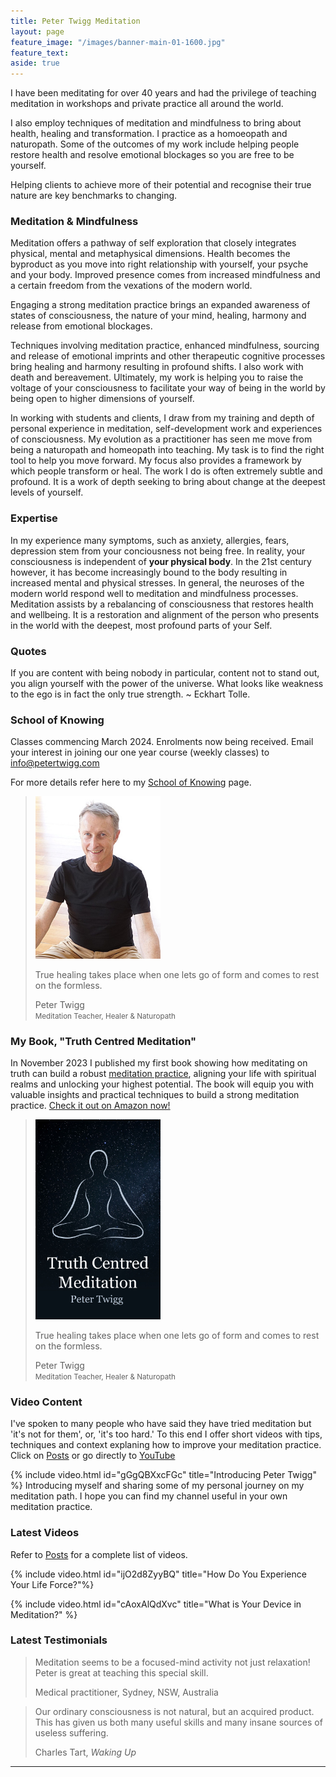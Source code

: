 ```yaml
---
title: Peter Twigg Meditation
layout: page
feature_image: "/images/banner-main-01-1600.jpg"
feature_text:
aside: true
---
```


I have been meditating for over 40 years and had the privilege of teaching meditation in workshops and private practice all around the world.

I also employ techniques of meditation and mindfulness to bring about health, healing and transformation. I practice as a homoeopath and naturopath. Some of the outcomes of my work include helping people restore health and resolve emotional blockages so you are free to be yourself. 

Helping clients to achieve more of their potential and recognise their true nature are key benchmarks to changing. 

### Meditation & Mindfulness

Meditation offers a pathway of self exploration that closely integrates physical, mental and metaphysical dimensions. Health becomes the byproduct as you move into right relationship with yourself, your psyche and your body. Improved presence comes from increased mindfulness and a certain freedom from the vexations of the modern world. 

Engaging a strong meditation practice brings an expanded awareness of states of consciousness, the nature of your mind, healing, harmony and release from emotional blockages.

Techniques involving meditation practice, enhanced mindfulness, sourcing and release of emotional imprints and other therapeutic cognitive processes bring healing and harmony resulting in profound shifts. I also work with death and bereavement.  Ultimately, my work is helping you to raise the voltage of your consciousness to facilitate your way of being in the world by being open to higher dimensions of yourself.

In working with students and clients, I draw from my training and depth of personal experience in meditation, self-development work and experiences of consciousness. My evolution as a practitioner has seen me move from being a naturopath and homeopath into teaching. My task is to find the right tool to help you move forward. My focus also provides a framework by which people transform or heal. The work I do is often extremely subtle and profound. It is a work of depth seeking to bring about change at the deepest levels of yourself.

### Expertise

In my experience many symptoms, such as anxiety, allergies, fears, depression stem from your conciousness not being free. In reality, your consciousness is independent of **your physical body**. In the 21st century however, it has become increasingly bound to the body resulting in increased mental and physical stresses. In general, the neuroses of the modern world respond well to meditation and mindfulness processes. Meditation assists by a rebalancing of consciousness that restores health and wellbeing. It is a restoration and alignment of the person who presents in the world with the deepest, most profound parts of your Self.  

### Quotes 

If you are content with being nobody in particular, content not to stand out, you align yourself with the power of the universe. What looks like weakness to the ego is in fact the only true strength. ~ Eckhart Tolle. 

### School of Knowing 

Classes commencing March 2024. Enrolments now being received. Email your interest in joining our one year course (weekly classes) to info@petertwigg.com  

For more details refer here to my [School of Knowing](school-of-knowing) page. 

<blockquote class="photo">
	<img src="/images/peter-twigg-photo.jpg" width="200">
	<p>True healing takes place when one lets go of form and comes to rest on the formless.</p>
	<footer>Peter Twigg<br><small>Meditation Teacher, Healer & Naturopath</small></footer>
</blockquote>

### My Book, "Truth Centred Meditation"

In November 2023 I published my first book showing how meditating on truth can build a robust [meditation practice](/books), aligning your life with spiritual realms and unlocking your highest potential. The book will equip you with valuable insights and practical techniques to build a strong meditation practice. [Check it out on Amazon now!](https://www.amazon.com/Truth-Centred-Meditation-Peter-Twigg-ebook/dp/B0CN6ZF2K7/?_encoding=UTF8&pd_rd_w=2DsEZ&content-id=amzn1.sym.9119971c-28e7-426d-b1df-798ac36bb5cd%3Aamzn1.symc.e5c80209-769f-4ade-a325-2eaec14b8e0e&pf_rd_p=9119971c-28e7-426d-b1df-798ac36bb5cd&pf_rd_r=EHXG0W8FZGEDDMQG6VEE&pd_rd_wg=RY5MW&pd_rd_r=76eefeae-cac5-46bc-add4-d887612f63f4&ref_=pd_gw_ci_mcx_mr_hp_atf_m)     


<blockquote class="photo">
	<img src="/images/book-cover-truth-centred-meditation.jpg" width="200">
	<p>True healing takes place when one lets go of form and comes to rest on the formless.</p>
	<footer>Peter Twigg<br><small>Meditation Teacher, Healer & Naturopath</small></footer>
</blockquote>

### Video Content

I've spoken to many people who have said they have tried meditation but 'it's not for them', or, 'it's too hard.' To this end I offer short videos with tips, techniques and context explaning how to improve your meditation practice. Click on [Posts](/blog) or go directly to [YouTube](https://www.youtube.com/channel/UC8Ik2FYO2lu71QjNKxUW-qw)

{% include video.html id="gGgQBXxcFGc" title="Introducing Peter Twigg" %}
Introducing myself and sharing some of my personal journey on my meditation path. I hope you can find my channel useful in your own meditation practice. 

### Latest Videos 

Refer to [Posts](/blog) for a complete list of videos.

{% include video.html id="ijO2d8ZyyBQ" title="How Do You Experience Your Life Force?"%}

{% include video.html id="cAoxAlQdXvc" title="What is Your Device in Meditation?" %}

### Latest Testimonials

<blockquote class="photo">
		<p>Meditation seems to be a focused-mind activity not just relaxation! Peter is great at teaching this special skill.</p>
	<footer>Medical practitioner, Sydney, NSW, Australia</footer>
</blockquote>

<blockquote class="photo">
		<p>Our ordinary consciousness is not natural, but an acquired product. This has given us both many useful skills and many insane sources of useless suffering.</p>
	<footer>Charles Tart, <i>Waking Up</i></footer>
</blockquote>

--- 

